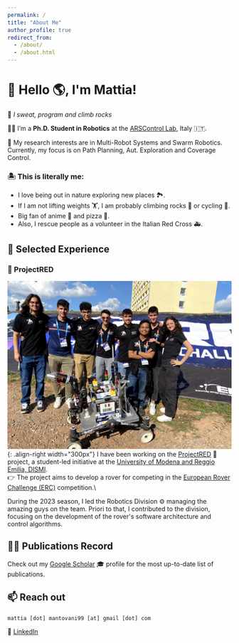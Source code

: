 ```yaml
---
permalink: /
title: "About Me"
author_profile: true
redirect_from: 
  - /about/
  - /about.html
---
```



# 👋 Hello 🌎, I'm Mattia!
🗿 _I sweat, program and climb rocks_

🧑‍💻 I’m a **Ph.D. Student in Robotics** at the [ARSControl Lab](https://www.arscontrol.unimore.it/), Italy 🇮🇹.

🔎 My research interests are in Multi-Robot Systems and Swarm Robotics.\
Currently, my focus is on Path Planning, Aut. Exploration and Coverage Control.

### 🏝️ This is literally me: 
- I love being out in nature exploring new places 🏞️.
- If I am not lifting weights 🏋️, I am probably climbing rocks 🧗 or cycling 🚴.
- Big fan of anime 🎌 and pizza 🍕.
- Also, I rescue people as a volunteer in the Italian Red Cross 🚑.

🧳 Selected Experience
------

### 🤖 ProjectRED
![ProjectRED](/images/projectred.jpeg){: .align-right width="300px"}
I have been working on the [ProjectRED](https://www.projectred.it/) 🚀 project, a student-led initiative at the [University of Modena and Reggio Emilia, DISMI](https://www.dismi.unimore.it/it).\
👉 The project aims to develop a rover for competing in the [European Rover Challenge (ERC)](https://roverchallenge.eu/) competition.\

During the 2023 season, I led the Robotics Division ⚙️ managing the amazing guys on the team. Priori to that, I contributed to the division, focusing on the development of the rover's software architecture and control algorithms.

👨‍🔬 Publications Record
------

Check out my [Google Scholar](https://scholar.google.com/citations?user=8Q6Z9QoAAAAJ&hl=en) 🎓 profile for the most up-to-date list of publications.

📫 Reach out
------
```
mattia [dot] mantovani99 [at] gmail [dot] com
```
🔗 [LinkedIn](https://www.linkedin.com/in/mantovanim/)


